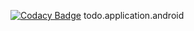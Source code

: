 [![Codacy Badge](https://api.codacy.com/project/badge/Grade/d67fa415fef44c558abee204e34a5843)](https://www.codacy.com/manual/batdemir/todo.application.android?utm_source=github.com&amp;utm_medium=referral&amp;utm_content=batdemir/todo.application.android&amp;utm_campaign=Badge_Grade)
todo.application.android
